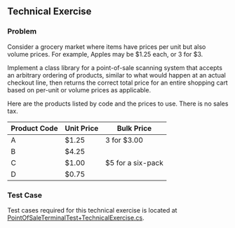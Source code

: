 ## Technical Exercise

### Problem

Consider a grocery market where items have prices per unit but also volume prices. For example, Apples may be $1.25 each, or 3 for $3.

Implement a class library for a point-of-sale scanning system that accepts an arbitrary ordering of products, similar to what would happen at an actual checkout line, then returns the correct total price for an entire shopping cart based on per-unit or volume prices as applicable.

Here are the products listed by code and the prices to use. There is no sales tax.

| Product Code | Unit Price | Bulk Price
| --- | --- | --- |
| A | $1.25 | 3 for $3.00 |
| B | $4.25 | |
| C | $1.00 | $5 for a six-pack |
| D | $0.75 | |

### Test Case

Test cases required for this technical exercise is located at [PointOfSaleTerminalTest+TechnicalExercise.cs](VoyagerPosTest/PointOfSaleTerminalTest+TechnicalExercise.cs).
